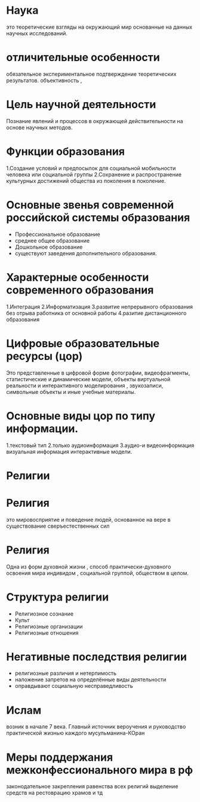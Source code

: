 
# Наука 
это теоретические взгляды на окружающий мир основанные на данных научных исследований.

# отличительные особенности
обязательное экспериментальное подтверждение теоретических результатов.
объективность ,



# Цель научной деятельности

Познание явлений и процессов в окружающей действительности на основе научных методов.


# Функции образования
1.Создание условий и предпосылок для социальной мобильности человека или социальной группы
2.Сохранение и распространение культурных достижений общества из поколения в поколение.

# Основные звенья современной российской системы образования 
- Профессиональное образование
- среднее общее образование
- Дошкольное образование 
- существуют заведения дополнительного образования.

# Характерные особенности современного образования 
1.Интеграция
2.Информатизация
3.развитие непрерывного образования без отрыва работника от основной работы
4.разитие дистанционного образования

# Цифровые образовательные ресурсы (цор)

Это представленные в цифровой форме фотографии, видеофрагменты, статистические и динамические модели, объекты виртуальной реальности и интерактивного моделирования , звукозаписи, символьные объекты и иные учебные материалы.

# Основные виды цор по типу информации.
1.текстовый тип
2.только аудиоинформация
3.аудио-и видеоинформация
визуальная информация
интерактивные модели.

# Религии

# Религия
это мировосприятие и поведение людей, основанное на вере в существование сверъестественных сил 
# Религия
Одна из форм духовной жизни , способ практически-духовного освоения мира индивидом , социальной группой, обществом в целом.

# Структура религии
- Религиозное сознание 
- Культ 
- Религиозные организации 
- Религиозные отношения 
# Негативные последствия религии
- религиозные различия и нетерпимость
- наложение запретов на определённые виды деятельности 
- оправдывают социальную несправедливость


# Ислам
возник в начале 7 века.
Главный источник вероучения и руководство практической жизнью каждого мусульманина-КОран

# Меры поддержания межконфессионального мира в рф
законодательное закрепления равенства всех религий
выделение средств на рестоврацию храмов и тд




